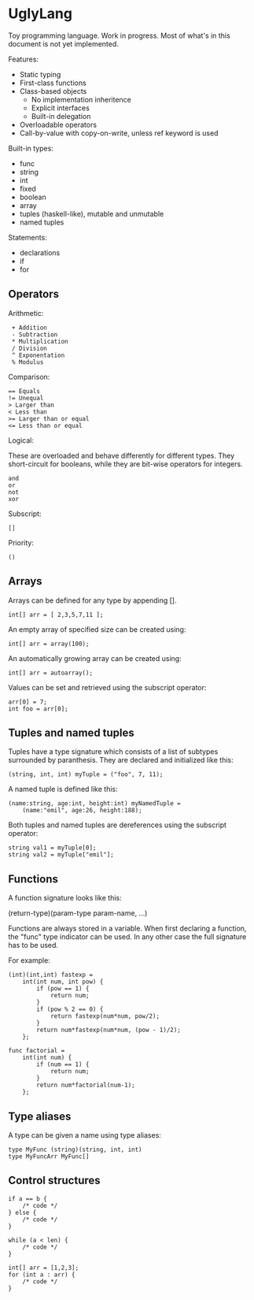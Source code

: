 UglyLang
========

Toy programming language. Work in progress. Most of what's in this document is
not yet implemented.

Features:

 * Static typing
 * First-class functions
 * Class-based objects
   * No implementation inheritence
   * Explicit interfaces
   * Built-in delegation
 * Overloadable operators
 * Call-by-value with copy-on-write, unless ref keyword is used

Built-in types:

 * func
 * string
 * int
 * fixed
 * boolean
 * array
 * tuples (haskell-like), mutable and unmutable
 * named tuples

Statements:

 * declarations
 * if
 * for

Operators
---------

Arithmetic:

     + Addition
     - Subtraction
     * Multiplication
     / Division
     ^ Exponentation
     % Modulus

Comparison:

    == Equals
    != Unequal
    > Larger than
    < Less than
    >= Larger than or equal
    <= Less than or equal

Logical:

These are overloaded and behave differently for different types. They
short-circuit for booleans, while they are bit-wise operators for integers.

    and
    or
    not
    xor

Subscript:

    []

Priority:

    ()

Arrays
------

Arrays can be defined for any type by appending [].

    int[] arr = [ 2,3,5,7,11 ];

An empty array of specified size can be created using:

    int[] arr = array(100);

An automatically growing array can be created using:

    int[] arr = autoarray();

Values can be set and retrieved using the subscript operator:

    arr[0] = 7;
    int foo = arr[0];

Tuples and named tuples
-----------------------

Tuples have a type signature which consists of a list of subtypes surrounded
by paranthesis. They are declared and initialized like this:

    (string, int, int) myTuple = ("foo", 7, 11);

A named tuple is defined like this:

    (name:string, age:int, height:int) myNamedTuple =
        (name:"emil", age:26, height:188);

Both tuples and named tuples are dereferences using the subscript operator:

    string val1 = myTuple[0];
    string val2 = myTuple["emil"];

Functions
---------

A function signature looks like this:

(return-type)(param-type param-name, ...)

Functions are always stored in a variable. When first declaring a function, the
"func" type indicator can be used. In any other case the full signature has
to be used.

For example:

    (int)(int,int) fastexp =
        int(int num, int pow) {
            if (pow == 1) {
                return num;
            }
            if (pow % 2 == 0) {
                return fastexp(num*num, pow/2);
            }
            return num*fastexp(num*num, (pow - 1)/2);
        };

    func factorial =
        int(int num) {
            if (num == 1) {
                return num;
            }
            return num*factorial(num-1);
        };

Type aliases
------------

A type can be given a name using type aliases:

    type MyFunc (string)(string, int, int)
    type MyFuncArr MyFunc[]

Control structures
------------------

    if a == b {
        /* code */
    } else {
        /* code */
    }

    while (a < len) {
        /* code */
    }

    int[] arr = [1,2,3];
    for (int a : arr) {
        /* code */
    }
